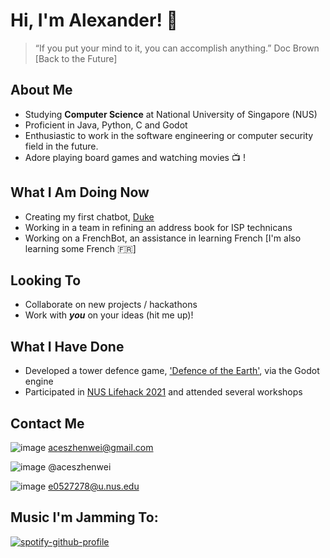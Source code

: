 # Hi, I'm Alexander! 👋
> “If you put your mind to it, you can accomplish anything.” Doc Brown [Back to the Future]

## About Me
- Studying **Computer Science** at National University of Singapore (NUS)
- Proficient in Java, Python, C and Godot
- Enthusiastic to work in the software engineering or computer security field in the future.
- Adore playing board games and watching movies :tv: !

## What I Am Doing Now
- Creating my first chatbot, [Duke](https://github.com/aceszhenwei/ip)
- Working in a team in refining an address book for ISP technicans
- Working on a FrenchBot, an assistance in learning French [I'm also learning some French :fr:]

## Looking To
- Collaborate on new projects / hackathons
- Work with ***you*** on your ideas (hit me up)!

## What I Have Done
- Developed a tower defence game, ['Defence of the Earth'](https://github.com/aceszhenwei/Orbital-Project), via the Godot engine
- Participated in [NUS Lifehack 2021](https://lifehack.nuscomputing.com/) and attended several workshops

## Contact Me
![image](https://img.shields.io/badge/Gmail-D14836?style=for-the-badge&logo=gmail&logoColor=white) aceszhenwei@gmail.com

![image](https://img.shields.io/badge/Telegram-2CA5E0?style=for-the-badge&logo=telegram&logoColor=white) @aceszhenwei

![image](https://img.shields.io/badge/Microsoft_Outlook-0078D4?style=for-the-badge&logo=microsoft-outlook&logoColor=white) e0527278@u.nus.edu


## Music I'm Jamming To:
[![spotify-github-profile](https://spotify-github-profile.vercel.app/api/view?uid=iamsilhouette&cover_image=true&theme=default)](https://github.com/kittinan/spotify-github-profile)
